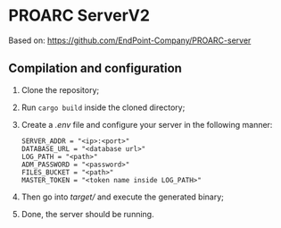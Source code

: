 # PROARC ServerV2

Based on: <https://github.com/EndPoint-Company/PROARC-server>

## Compilation and configuration

1. Clone the repository;
2. Run `cargo build` inside the cloned directory;
3. Create a *.env* file and configure your server in the following manner:

    ```text
    SERVER_ADDR = "<ip>:<port>"
    DATABASE_URL = "<database url>"
    LOG_PATH = "<path>"
    ADM_PASSWORD = "<password>"
    FILES_BUCKET = "<path>"
    MASTER_TOKEN = "<token name inside LOG_PATH>"
    ```

4. Then go into *target/* and execute the generated binary;
5. Done, the server should be running.
